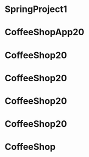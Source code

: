 # SpringProject1
# CoffeeShopApp20
# CoffeeShop20
# CoffeeShop20
# CoffeeShop20
# CoffeeShop20
# CoffeeShop
